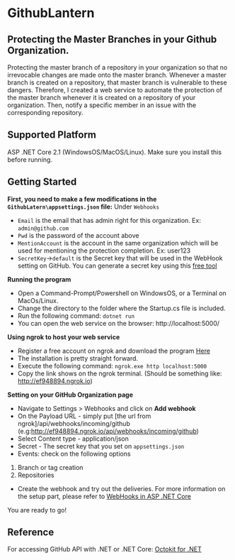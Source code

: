 # GithubLantern
## Protecting the Master Branches in your Github Organization.

Protecting the master branch of a repository in your organization so that no irrevocable changes are made onto the master branch. Whenever a master branch is created on a repository, that master branch is vulnerable to these dangers. Therefore, I created a web service to automate the protection of the master branch whenever it is created on a repository of your organization. Then, notify a specific member in an issue with the corresponding repository.

## Supported Platform
ASP .NET Core 2.1 (WindowsOS/MacOS/Linux). Make sure you install this before running.


## Getting Started
**First, you need to make a few modifications in the `GithubLatern\appsettings.json` file:**
Under `Webhooks`
*  `Email` is the email that has admin right for this organization. Ex: `admin@github.com`
*  `Pwd` is the password of the account above
*  `MentionAccount` is the account in the same organization which will be used for mentioning the protection completion. Ex: user123
*  `SecretKey`->`default` is the Secret key that will be used in the WebHook setting on GitHub. You can generate a secret key using this [free tool](https://www.freeformatter.com/hmac-generator.html)

**Running the program**
*  Open a Command-Prompt/Powershell on WindowsOS, or a Terminal on MacOs/Linux.
*  Change the directory to the folder where the Startup.cs file is included.
*  Run the following command: `dotnet run`
*  You can open the web service on the browser: http://localhost:5000/

**Using ngrok to host your web service**
*  Register a free account on ngrok and download the program [Here](https://ngrok.com/)
*  The installation is pretty straight forward.
*  Execute the following command: `ngrok.exe http localhost:5000`
*  Copy the link shows on the ngrok terminal. (Should be something like: http://ef948894.ngrok.io)

**Setting on your GitHub Organization page**
*  Navigate to Settings > Webhooks and click on **Add webhook**
*  On the Payload URL - simply put [the url from ngrok]/api/webhooks/incoming/github (e.g:http://ef948894.ngrok.io/api/webhooks/incoming/github)
*  Select Content type - application/json
*  Secret - The secret key that you set on `appsettings.json`
*  Events: check on the following options
1.   Branch or tag creation 
1.   Repositories 
*  Create the webhook and try out the deliveries.
For more information on the setup part, please refer to [WebHooks in ASP .NET Core](https://dotnetthoughts.net/webhooks-in-aspnet-core/)

You are ready to go!


## Reference
For accessing GitHub API with .NET or .NET Core: [Octokit for .NET](https://github.com/octokit/octokit.net)
